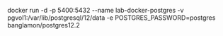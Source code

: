 docker run -d -p 5400:5432 --name lab-docker-postgres -v pgvol1:/var/lib/postgresql/12/data -e POSTGRES_PASSWORD=postgres banglamon/postgres12.2
